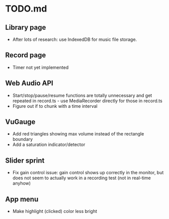 # TODO.md

## Library page
* After lots of research: use IndexedDB for music file storage.

## Record page
* Timer not yet implemented

## Web Audio API
* Start/stop/pause/resume functions are totally unnecessary and get repeated
  in record.ts - use MediaRecorder directly for those in record.ts
* Figure out if to chunk with a time interval

## VuGauge
* Add red triangles showing max volume instead of the rectangle boundary
* Add a saturation indicator/detector

## Slider sprint
* Fix gain control issue: gain control shows up correctly in the
  monitor, but does not seem to actually work in a recording test (not
  in real-time anyhow)

## App menu
* Make highlight (clicked) color less bright